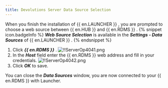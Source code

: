 ```yaml
---
title: Devolutions Server Data Source Selection
---
```

When you finish the installation of {{ en.LAUNCHER }} , you are prompted to choose a web source between {{ en.HUB }} and {{ en.RDMS }} . 
{% snippet icon.badgeInfo %} 
***Web Source Selection*** is available in the ***Settings - Data Sources*** of {{ en.LAUNCHER }} . 
{% endsnippet %}
 
1. Click ***{{ en.RDMS }}*** . 
![!!ServerOp4041.png](https://webdevolutions.azureedge.net/docs/en/server/ServerOp4041.png) 
1. In the ***Host*** field enter the {{ en.RDMS }} web address and fill in your credentials. 
![!!ServerOp4042.png](https://webdevolutions.azureedge.net/docs/en/server/ServerOp4042.png) 
1. Click ***OK*** to save.  

You can close the ***Data Sources*** window, you are now connected to your {{ en.RDMS }} with Launcher. 

